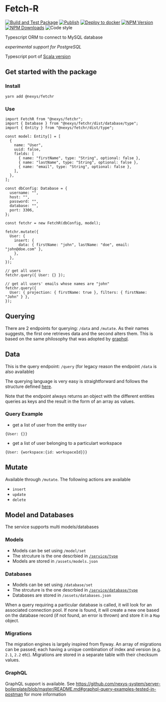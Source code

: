 # Fetch-R

[![Build and Test Package](https://github.com/nexys-system/fetch-r/actions/workflows/build.yml/badge.svg)](https://github.com/nexys-system/fetch-r/actions/workflows/build.yml)
[![Publish](https://github.com/nexys-system/fetch-r/actions/workflows/publish.yml/badge.svg)](https://github.com/nexys-system/fetch-r/actions/workflows/publish.yml)
[![Deploy to docker](https://github.com/nexys-system/fetch-r/actions/workflows/deploy.yml/badge.svg)](https://github.com/nexys-system/fetch-r/actions/workflows/deploy.yml)
[![NPM Version][npm-image]][npm-url]
[![NPM Downloads][downloads-image]][downloads-url]
![Code style](https://img.shields.io/badge/code_style-prettier-ff69b4.svg)

Typescript ORM to connect to MySQL database

_experimental support for PostgreSQL_

Typescript port of [Scala version](https://github.com/nexys-system/fetch-r-scala)

[npm-image]: https://img.shields.io/npm/v/@nexys/fetchr.svg
[npm-url]: https://npmjs.org/package/@nexys/fetchr
[downloads-image]: https://img.shields.io/npm/dm/@nexys/fetchr.svg
[downloads-url]: https://npmjs.org/package/@nexys/fetchr.svg

## Get started with the package

### Install

```
yarn add @nexys/fetchr
```

### Use

```
import FetchR from "@nexys/fetchr";
import { Database } from "@nexys/fetchr/dist/database/type";
import { Entity } from "@nexys/fetchr/dist/type";

const model: Entity[] = [
  {
    name: "User",
    uuid: false,
    fields: [
      { name: "firstName", type: "String", optional: false },
      { name: "lastName", type: "String", optional: false },
      { name: "email", type: "String", optional: false },
    ],
  },
];

const dbConfig: Database = {
  username: "",
  host: "",
  password: "",
  database: "",
  port: 3306,
};

const fetchr = new FetchR(dbConfig, model);

fetchr.mutate({
  User: {
    insert: {
      data: { firstName: "john", lastName: "doe", email: "john@doe.com" },
    },
  },
});

// get all users
fetchr.query({ User: {} });

// get all users' emails whose names are "john"
fetchr.query({
  User: { projection: { firstName: true }, filters: { firstName: "John" } },
});
```

## Querying

There are 2 endpoints for querying: `/data` and `/mutate`. As their names suggests, the first one retrieves data and the second alters them. This is based on the same philosophy that was adopted by [graphql](https://graphql.org/learn/queries/).

## Data

This is the query endpoint: `/query` (for legacy reason the endpoint `/data` is also available)

The querying language is very easy is straightforward and follows the structure defined [here](https://github.com/nexys-system/fetch-r/blob/master/src/service/type.ts#L65).

Note that the endpoint always returns an object with the different entities queries as keys and the result in the form of an array as values.

### Query Example

- get a list of user from the entity `User`

```
{User: {}}
```

- get a list of user belonging to a particulart workspace

```
{User: {workspace:{id: workspaceId}}}
```

## Mutate

Available through `/mutate`. The following actions are available

- `insert`
- `update`
- `delete`

## Model and Databases

The service supports multi models/databases

### Models

- Models can be set using `/model/set`
- The strcuture is the one descrbied in [`/service/type`](https://github.com/nexys-system/fetch-r/blob/master/lib/service/type.ts#L30)
- Models are stored in `/assets/models.json`

### Databases

- Models can be set using `/database/set`
- The strcuture is the one descrbied in [`/service/database/type`](https://github.com/nexys-system/fetch-r/blob/master/src/lib/database/type.ts)
- Databases are stored in `/assets/databases.json`

When a query requiring a particular database is called, it will look for an associated connection pool. If none is found, it will create a new one based on the database record (if not found, an error is thrown) and store it in a `Map` object.

### Migrations

The migration engines is largely inspired from flyway. An array of migrations can be passed; each having a unique combination of index and version (e.g. `2.1`, `2.2` etc). Migrations are stored in a separate table with their checksum values.

### GraphQL

GraphQL support is available. See https://github.com/nexys-system/server-boilerplate/blob/master/README.md#graphql-query-examples-tested-in-postman for more information
